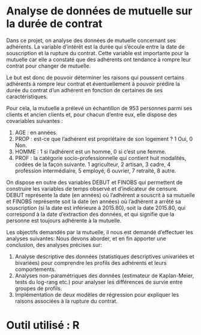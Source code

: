 # Analyse de données de mutuelle sur la durée de contrat

Dans ce projet, on analyse des données de mutuelle concernant ses adhérents. La variable d’intérêt est la durée qui s’écoule entre la date de souscription et la rupture du contrat. Cette variable est importante pour la mutuelle car elle a constaté que des adhérents ont tendance à rompre leur contrat pour changer de mutuelle. 

Le but est donc de pouvoir déterminer les raisons qui poussent certains adhérents à rompre leur contrat et éventuellement à pouvoir prédire la durée du contrat d’un adhérent en fonction de certaines de ses caractéristiques. 

Pour cela, la mutuelle a prélevé un échantillon de 953 personnes parmi ses clients et ancien clients et, pour chacun d’entre eux, elle dispose des covariables suivantes :
1. AGE : en années.
2. PROP : est-ce que l’adhérent est propriétaire de son logement ? 1 Oui, 0 Non.
3. HOMME : 1 si l’adhérent est un homme, 0 si c’est une femme.
4. PROF : la catégorie socio-professionnelle qui contient huit modalités, codées de la façon suivante.
    1 agriculteur, 2 artisan, 3 cadre, 4 profession intermédiaire, 5 employé, 6 ouvrier, 7 retraité, 8 autre.

On dispose en outre des variables DEBUT et FINOBS qui permettent de construire les variables de temps observé et d’indicateur de censure.
DEBUT représente la date (en années) où l’adhérent a souscrit à sa mutuelle et FINOBS représente soit la date (en années) où l’adhérent a arrêté sa souscription (si la date est inférieure à 2015.80), soit la date 2015.80, qui correspond à la date d’extraction des données, et qui signifie que la personne est toujours adhérente à la mutuelle.

Les objectifs demandés par la mutuelle, il nous est demandé d’effectuer les analyses suivantes:
Nous devons aborder, et en fin apporter une conclusion, des analyses précises sur:

1. Analyse descriptive des données (statistiques descriptives univariées et bivariées) pour comprendre les profils des adhérents et leurs comportements.
2. Analyses non-paramétriques des données (estimateur de Kaplan-Meier, tests du log-rang etc.) pour analyser les différences de survie entre groupes de profils.
3. Implémentation de deux modèles de régression pour expliquer les raisons associées à la rupture du contrat.


# Outil utilisé : R
